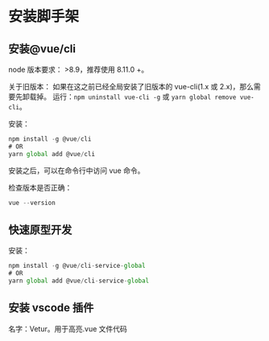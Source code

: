 # 安装脚手架

## 安装@vue/cli

node 版本要求： >8.9，推荐使用 8.11.0 +。

关于旧版本：
如果在这之前已经全局安装了旧版本的 vue-cli(1.x 或 2.x)，那么需要先卸载掉。
运行：`npm uninstall vue-cli -g` 或 `yarn global remove vue-cli`。

安装：

```js
npm install -g @vue/cli
# OR
yarn global add @vue/cli
```

安装之后，可以在命令行中访问 vue 命令。

检查版本是否正确：

```js
vue --version
```

## 快速原型开发

安装：

```js
npm install -g @vue/cli-service-global
# OR
yarn global add @vue/cli-service-global
```

## 安装 vscode 插件

名字：Vetur。用于高亮.vue 文件代码
